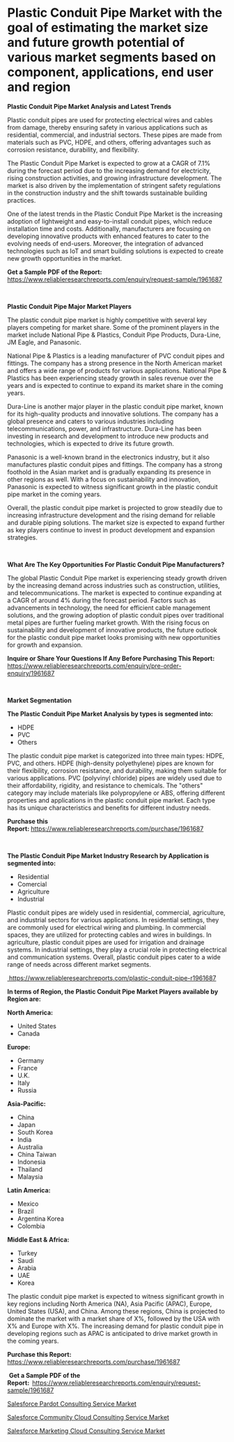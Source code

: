 <p><h1>Plastic Conduit Pipe Market with the goal of estimating the market size and future growth potential of various market segments based on component, applications, end user and region</h1></p><p><strong>Plastic Conduit Pipe Market Analysis and Latest Trends</strong></p>
<p><p>Plastic conduit pipes are used for protecting electrical wires and cables from damage, thereby ensuring safety in various applications such as residential, commercial, and industrial sectors. These pipes are made from materials such as PVC, HDPE, and others, offering advantages such as corrosion resistance, durability, and flexibility.</p><p>The Plastic Conduit Pipe Market is expected to grow at a CAGR of 7.1% during the forecast period due to the increasing demand for electricity, rising construction activities, and growing infrastructure development. The market is also driven by the implementation of stringent safety regulations in the construction industry and the shift towards sustainable building practices.</p><p>One of the latest trends in the Plastic Conduit Pipe Market is the increasing adoption of lightweight and easy-to-install conduit pipes, which reduce installation time and costs. Additionally, manufacturers are focusing on developing innovative products with enhanced features to cater to the evolving needs of end-users. Moreover, the integration of advanced technologies such as IoT and smart building solutions is expected to create new growth opportunities in the market.</p></p>
<p><strong>Get a Sample PDF of the Report:&nbsp;</strong> <a href="https://www.reliableresearchreports.com/enquiry/request-sample/1961687">https://www.reliableresearchreports.com/enquiry/request-sample/1961687</a></p>
<p>&nbsp;</p>
<p><strong>Plastic Conduit Pipe Major Market Players</strong></p>
<p><p>The plastic conduit pipe market is highly competitive with several key players competing for market share. Some of the prominent players in the market include National Pipe & Plastics, Conduit Pipe Products, Dura-Line, JM Eagle, and Panasonic.</p><p>National Pipe & Plastics is a leading manufacturer of PVC conduit pipes and fittings. The company has a strong presence in the North American market and offers a wide range of products for various applications. National Pipe & Plastics has been experiencing steady growth in sales revenue over the years and is expected to continue to expand its market share in the coming years.</p><p>Dura-Line is another major player in the plastic conduit pipe market, known for its high-quality products and innovative solutions. The company has a global presence and caters to various industries including telecommunications, power, and infrastructure. Dura-Line has been investing in research and development to introduce new products and technologies, which is expected to drive its future growth.</p><p>Panasonic is a well-known brand in the electronics industry, but it also manufactures plastic conduit pipes and fittings. The company has a strong foothold in the Asian market and is gradually expanding its presence in other regions as well. With a focus on sustainability and innovation, Panasonic is expected to witness significant growth in the plastic conduit pipe market in the coming years.</p><p>Overall, the plastic conduit pipe market is projected to grow steadily due to increasing infrastructure development and the rising demand for reliable and durable piping solutions. The market size is expected to expand further as key players continue to invest in product development and expansion strategies.</p></p>
<p>&nbsp;</p>
<p><strong>What Are The Key Opportunities For Plastic Conduit Pipe Manufacturers?</strong></p>
<p><p>The global Plastic Conduit Pipe market is experiencing steady growth driven by the increasing demand across industries such as construction, utilities, and telecommunications. The market is expected to continue expanding at a CAGR of around 4% during the forecast period. Factors such as advancements in technology, the need for efficient cable management solutions, and the growing adoption of plastic conduit pipes over traditional metal pipes are further fueling market growth. With the rising focus on sustainability and development of innovative products, the future outlook for the plastic conduit pipe market looks promising with new opportunities for growth and expansion.</p></p>
<p><strong>Inquire or Share Your Questions If Any Before Purchasing This Report:</strong> <a href="https://www.reliableresearchreports.com/enquiry/pre-order-enquiry/1961687">https://www.reliableresearchreports.com/enquiry/pre-order-enquiry/1961687</a></p>
<p>&nbsp;</p>
<p><strong>Market Segmentation</strong></p>
<p><strong>The Plastic Conduit Pipe Market Analysis by types is segmented into:</strong></p>
<p><ul><li>HDPE</li><li>PVC</li><li>Others</li></ul></p>
<p><p>The plastic conduit pipe market is categorized into three main types: HDPE, PVC, and others. HDPE (high-density polyethylene) pipes are known for their flexibility, corrosion resistance, and durability, making them suitable for various applications. PVC (polyvinyl chloride) pipes are widely used due to their affordability, rigidity, and resistance to chemicals. The "others" category may include materials like polypropylene or ABS, offering different properties and applications in the plastic conduit pipe market. Each type has its unique characteristics and benefits for different industry needs.</p></p>
<p><strong>Purchase this Report:&nbsp;</strong><a href="https://www.reliableresearchreports.com/purchase/1961687">https://www.reliableresearchreports.com/purchase/1961687</a></p>
<p>&nbsp;</p>
<p><strong>The Plastic Conduit Pipe Market Industry Research by Application is segmented into:</strong></p>
<p><ul><li>Residential</li><li>Comercial</li><li>Agriculture</li><li>Industrial</li></ul></p>
<p><p>Plastic conduit pipes are widely used in residential, commercial, agriculture, and industrial sectors for various applications. In residential settings, they are commonly used for electrical wiring and plumbing. In commercial spaces, they are utilized for protecting cables and wires in buildings. In agriculture, plastic conduit pipes are used for irrigation and drainage systems. In industrial settings, they play a crucial role in protecting electrical and communication systems. Overall, plastic conduit pipes cater to a wide range of needs across different market segments.</p></p>
<p><a href="https://www.reliableresearchreports.com/plastic-conduit-pipe-r1961687">&nbsp;https://www.reliableresearchreports.com/plastic-conduit-pipe-r1961687</a></p>
<p><strong>In terms of Region, the Plastic Conduit Pipe Market Players available by Region are:</strong></p>
<p>
    <p> <strong> North America: </strong>
        <ul>
            <li>United States</li>
            <li>Canada</li>
        </ul>
        </p> 
    <p> <strong> Europe: </strong>
        <ul>
            <li>Germany</li>
            <li>France</li>
            <li>U.K.</li>
            <li>Italy</li>
            <li>Russia</li>
        </ul>
        </p> 
    <p> <strong> Asia-Pacific: </strong>
        <ul>
            <li>China</li>
            <li>Japan</li>
            <li>South Korea</li>
            <li>India</li>
            <li>Australia</li>
            <li>China Taiwan</li>
            <li>Indonesia</li>
            <li>Thailand</li>
            <li>Malaysia</li>
        </ul>
        </p> 
    <p> <strong> Latin America: </strong>
        <ul>
            <li>Mexico</li>
            <li>Brazil</li>
            <li>Argentina Korea</li>
            <li>Colombia</li>
        </ul>
        </p> 
    <p> <strong> Middle East & Africa: </strong>
        <ul>
            <li>Turkey</li>
            <li>Saudi</li>
            <li>Arabia</li>
            <li>UAE</li>
            <li>Korea</li>
        </ul>
    </p>
    </p>
<p><p>The plastic conduit pipe market is expected to witness significant growth in key regions including North America (NA), Asia Pacific (APAC), Europe, United States (USA), and China. Among these regions, China is projected to dominate the market with a market share of X%, followed by the USA with X% and Europe with X%. The increasing demand for plastic conduit pipe in developing regions such as APAC is anticipated to drive market growth in the coming years.</p></p>
<p><strong>Purchase this Report: </strong><a href="https://www.reliableresearchreports.com/purchase/1961687">https://www.reliableresearchreports.com/purchase/1961687</a></p>
<p>&nbsp;<strong>Get a Sample PDF of the Report:&nbsp;&nbsp;</strong><a href="https://www.reliableresearchreports.com/enquiry/request-sample/1961687">https://www.reliableresearchreports.com/enquiry/request-sample/1961687</a></p>
<p><strong></strong></p>
<p><p><a href="https://github.com/luckyshygirl/Market-Research-Report-List-5/blob/main/salesforce-pardot-consulting-service-market.md">Salesforce Pardot Consulting Service Market</a></p><p><a href="https://github.com/JameTravis/Market-Research-Report-List-6/blob/main/salesforce-community-cloud-consulting-service-market.md">Salesforce Community Cloud Consulting Service Market</a></p><p><a href="https://github.com/vimar16th/Market-Research-Report-List-5/blob/main/salesforce-marketing-cloud-consulting-service-market.md">Salesforce Marketing Cloud Consulting Service Market</a></p></p>